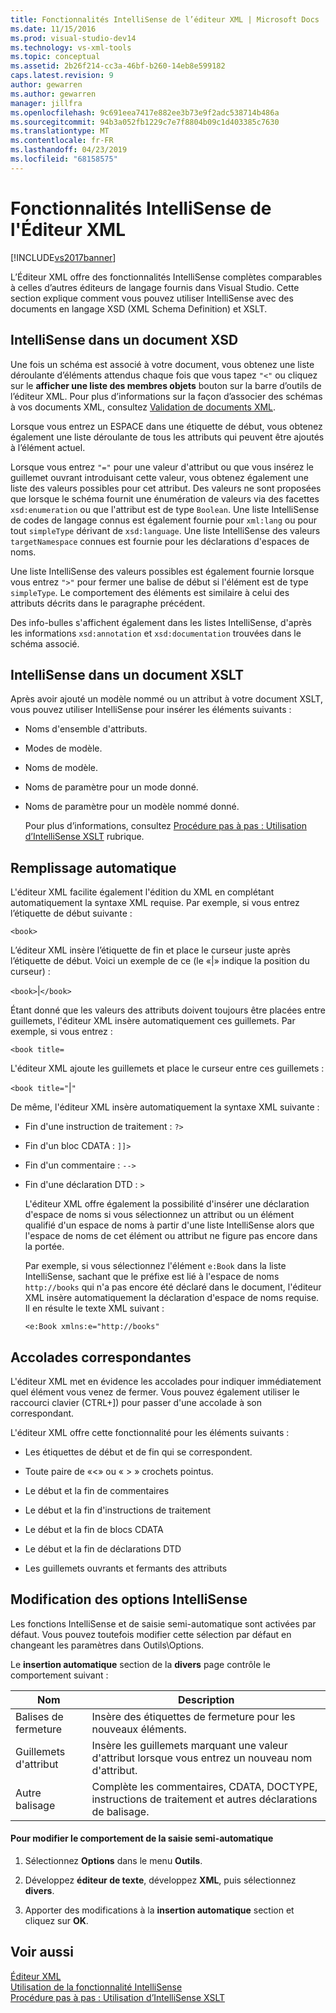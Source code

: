 ```yaml
---
title: Fonctionnalités IntelliSense de l’éditeur XML | Microsoft Docs
ms.date: 11/15/2016
ms.prod: visual-studio-dev14
ms.technology: vs-xml-tools
ms.topic: conceptual
ms.assetid: 2b26f214-cc3a-46bf-b260-14eb8e599182
caps.latest.revision: 9
author: gewarren
ms.author: gewarren
manager: jillfra
ms.openlocfilehash: 9c691eea7417e882ee3b73e9f2adc538714b486a
ms.sourcegitcommit: 94b3a052fb1229c7e7f8804b09c1d403385c7630
ms.translationtype: MT
ms.contentlocale: fr-FR
ms.lasthandoff: 04/23/2019
ms.locfileid: "68158575"
---
```

# <a name="xml-editor-intellisense-features"></a>Fonctionnalités IntelliSense de l'Éditeur XML
[!INCLUDE[vs2017banner](../includes/vs2017banner.md)]

L’Éditeur XML offre des fonctionnalités IntelliSense complètes comparables à celles d’autres éditeurs de langage fournis dans Visual Studio. Cette section explique comment vous pouvez utiliser IntelliSense avec des documents en langage XSD (XML Schema Definition) et XSLT.  
  
## <a name="intellisense-in-an-xsd-document"></a>IntelliSense dans un document XSD  
 Une fois un schéma est associé à votre document, vous obtenez une liste déroulante d’éléments attendus chaque fois que vous tapez `"<"` ou cliquez sur le **afficher une liste des membres objets** bouton sur la barre d’outils de l’éditeur XML. Pour plus d’informations sur la façon d’associer des schémas à vos documents XML, consultez [Validation de documents XML](../xml-tools/xml-document-validation.md).  
  
 Lorsque vous entrez un ESPACE dans une étiquette de début, vous obtenez également une liste déroulante de tous les attributs qui peuvent être ajoutés à l’élément actuel.  
  
 Lorsque vous entrez `"="` pour une valeur d'attribut ou que vous insérez le guillemet ouvrant introduisant cette valeur, vous obtenez également une liste des valeurs possibles pour cet attribut. Des valeurs ne sont proposées que lorsque le schéma fournit une énumération de valeurs via des facettes `xsd:enumeration` ou que l'attribut est de type `Boolean`. Une liste IntelliSense de codes de langage connus est également fournie pour `xml:lang` ou pour tout `simpleType` dérivant de `xsd:language`. Une liste IntelliSense des valeurs `targetNamespace` connues est fournie pour les déclarations d'espaces de noms.  
  
 Une liste IntelliSense des valeurs possibles est également fournie lorsque vous entrez `">"` pour fermer une balise de début si l'élément est de type `simpleType`. Le comportement des éléments est similaire à celui des attributs décrits dans le paragraphe précédent.  
  
 Des info-bulles s'affichent également dans les listes IntelliSense, d'après les informations `xsd:annotation` et `xsd:documentation` trouvées dans le schéma associé.  
  
## <a name="intellisense-in-an-xslt-document"></a>IntelliSense dans un document XSLT  
 Après avoir ajouté un modèle nommé ou un attribut à votre document XSLT, vous pouvez utiliser IntelliSense pour insérer les éléments suivants :  
  
- Noms d'ensemble d'attributs.  
  
- Modes de modèle.  
  
- Noms de modèle.  
  
- Noms de paramètre pour un mode donné.  
  
- Noms de paramètre pour un modèle nommé donné.  
  
  Pour plus d’informations, consultez [Procédure pas à pas : Utilisation d’IntelliSense XSLT](../xml-tools/walkthrough-using-xslt-intellisense.md) rubrique.  
  
## <a name="auto-completion"></a>Remplissage automatique  
 L'éditeur XML facilite également l'édition du XML en complétant automatiquement la syntaxe XML requise. Par exemple, si vous entrez l’étiquette de début suivante :  
  
 `<book>`  
  
 L’éditeur XML insère l’étiquette de fin et place le curseur juste après l’étiquette de début. Voici un exemple de ce (le «&#124;» indique la position du curseur) :  
  
 `<book>`&#124;`</book>`  
  
 Étant donné que les valeurs des attributs doivent toujours être placées entre guillemets, l'éditeur XML insère automatiquement ces guillemets. Par exemple, si vous entrez :  
  
 `<book title=`  
  
 L'éditeur XML ajoute les guillemets et place le curseur entre ces guillemets :  
  
 `<book title="`&#124;`"`  
  
 De même, l'éditeur XML insère automatiquement la syntaxe XML suivante :  
  
- Fin d'une instruction de traitement : `?>`  
  
- Fin d'un bloc CDATA : `]]>`  
  
- Fin d'un commentaire : `-->`  
  
- Fin d'une déclaration DTD : `>`  
  
  L'éditeur XML offre également la possibilité d'insérer une déclaration d'espace de noms si vous sélectionnez un attribut ou un élément qualifié d'un espace de noms à partir d'une liste IntelliSense alors que l'espace de noms de cet élément ou attribut ne figure pas encore dans la portée.  
  
  Par exemple, si vous sélectionnez l'élément `e:Book` dans la liste IntelliSense, sachant que le préfixe est lié à l'espace de noms `http://books` qui n'a pas encore été déclaré dans le document, l'éditeur XML insère automatiquement la déclaration d'espace de noms requise. Il en résulte le texte XML suivant :  
  
  `<e:Book xmlns:e="http://books"`  
  
## <a name="brace-matching"></a>Accolades correspondantes  
 L'éditeur XML met en évidence les accolades pour indiquer immédiatement quel élément vous venez de fermer. Vous pouvez également utiliser le raccourci clavier (CTRL+]) pour passer d'une accolade à son correspondant.  
  
 L'éditeur XML offre cette fonctionnalité pour les éléments suivants :  
  
- Les étiquettes de début et de fin qui se correspondent.  
  
- Toute paire de «\<» ou « > » crochets pointus.  
  
- Le début et la fin de commentaires  
  
- Le début et la fin d'instructions de traitement  
  
- Le début et la fin de blocs CDATA  
  
- Le début et la fin de déclarations DTD  
  
- Les guillemets ouvrants et fermants des attributs  
  
## <a name="modifying-the-intellisense-options"></a>Modification des options IntelliSense  
 Les fonctions IntelliSense et de saisie semi-automatique sont activées par défaut. Vous pouvez toutefois modifier cette sélection par défaut en changeant les paramètres dans Outils\Options.  
  
 Le **insertion automatique** section de la **divers** page contrôle le comportement suivant :  
  
|Nom|Description|  
|----------|-----------------|  
|Balises de fermeture|Insère des étiquettes de fermeture pour les nouveaux éléments.|  
|Guillemets d'attribut|Insère les guillemets marquant une valeur d'attribut lorsque vous entrez un nouveau nom d'attribut.|  
|Autre balisage|Complète les commentaires, CDATA, DOCTYPE, instructions de traitement et autres déclarations de balisage.|  
  
#### <a name="to-change-the-auto-completion-behavior"></a>Pour modifier le comportement de la saisie semi-automatique  
  
1. Sélectionnez **Options** dans le menu **Outils**.  
  
2. Développez **éditeur de texte**, développez **XML**, puis sélectionnez **divers**.  
  
3. Apporter des modifications à la **insertion automatique** section et cliquez sur **OK**.  
  
## <a name="see-also"></a>Voir aussi  
 [Éditeur XML](../xml-tools/xml-editor.md)   
 [Utilisation de la fonctionnalité IntelliSense](../ide/using-intellisense.md)   
 [Procédure pas à pas : Utilisation d’IntelliSense XSLT](../xml-tools/walkthrough-using-xslt-intellisense.md)
